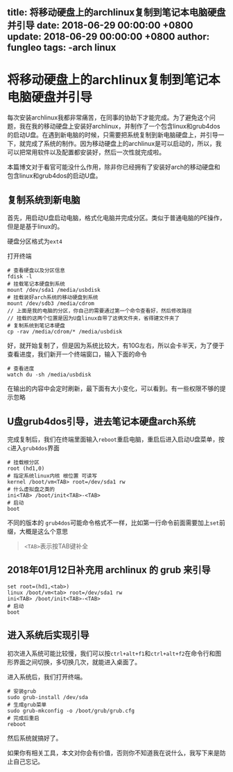 title: 将移动硬盘上的archlinux复制到笔记本电脑硬盘并引导
date: 2018-06-29 00:00:00 +0800
update: 2018-06-29 00:00:00 +0800
author: fungleo
tags:
    -arch linux
---

# 将移动硬盘上的archlinux复制到笔记本电脑硬盘并引导

每次安装archlinux我都非常痛苦，在同事的协助下才能完成。为了避免这个问题，我在我的移动硬盘上安装好archlinux，并制作了一个包含linux和grub4dos的启动U盘。在遇到新电脑的时候，只需要把系统复制到新电脑硬盘上，并引导一下，就完成了系统的制作。因为移动硬盘上的archlinux是可以启动的，所以，我可以把常用软件以及配置都安装好，然后一次性就完成啦。

本篇博文对于看官可能没什么作用，除非你已经拥有了安装好arch的移动硬盘和包含linux和grub4dos的启动U盘。

## 复制系统到新电脑

首先，用启动U盘启动电脑，格式化电脑并完成分区。类似于普通电脑的PE操作，但是是基于linux的。

硬盘分区格式为`ext4`

打开终端

```#
# 查看硬盘以及分区信息
fdisk -l
# 挂载笔记本硬盘到系统
mount /dev/sda1 /media/usbdisk
# 挂载装好arch系统的移动硬盘到系统
mount /dev/sdb3 /media/cdrom
// 上面是我的电脑的分区，你自己的需要通过第一个命令查看好，然后修改路径
// 挂载的这两个位置是因为U盘linux自带了这俩文件夹，省得建文件夹了
# 复制系统到笔记本硬盘
cp -rav /media/cdrom/* /media/usbdisk
```
好，就开始复制了，但是因为系统比较大，有10G左右，所以会卡半天，为了便于查看进度，我们新开一个终端窗口，输入下面的命令
```#
# 查看进度
watch du -sh /media/usbdisk
```
在输出的内容中会定时刷新，最下面有大小变化，可以看到。有一些权限不够的提示忽略

## U盘grub4dos引导，进去笔记本硬盘arch系统

完成复制后，我们在终端里面输入`reboot`重启电脑，重启后进入启动U盘菜单，按`c`进入`grub4dos`界面

```#
# 挂载根分区
root (hd1,0)
# 指定系统linux内核 根位置 可读写
kernel /boot/vm<TAB> root=/dev/sda1 rw
# 什么虚拟盘之类的
ini<TAB> /boot/init<TAB>-<TAB>
# 启动
boot
```

不同的版本的 `grub4dos`可能命令格式不一样，比如第一行命令前面需要加上`set`前缀，大概是这么个意思
> `<TAB>`表示按TAB键补全

## 2018年01月12日补充用 archlinux 的 grub 来引导

```#
set root=(hd1,<tab>)
linux /boot/vm<tab> root=/dev/sda1 rw
ini<TAB> /boot/init<TAB>-<TAB>
# 启动
boot
```

## 进入系统后实现引导

初次进入系统可能比较慢，我们可以按`ctrl+alt+f1`和`ctrl+alt+f2`在命令行和图形界面之间切换，多切换几次，就能进入桌面了。

进入系统后，我们打开终端。

```#
# 安装grub
sudo grub-install /dev/sda
# 生成grub菜单
sudo grub-mkconfig -o /boot/grub/grub.cfg
# 完成后重启
reboot
```

然后系统就搞好了。

如果你有相关工具，本文对你会有价值，否则你不知道我在说什么，我写下来是防止自己忘记。

